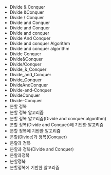 ﻿- Divide & Conquer
- Divide &Conquer
- Divide / Conquer
- Divide and Conquer
- Divide and Conquer
- Divide and conquer
- Divide And Conquer
- Divide and conquer Algorithm
- Divide and conquer algorithm
- Divide Conquer
- Divide&Conquer
- Divide/Conquer
- Divide_&_Conquer
- Divide_and_Conquer
- Divide_Conquer
- DivideAndConquer
- Divide-and-Conquer
- DivideConquer
- Divide-Conquer
- 분할 정복
- 분할 정복 알고리즘
- 분할 정복 알고리즘(Divide and conquer algorithm)
- 분할 정복(Divide and Conquer)에 기반한 알고리즘
- 분할 정복에 기반한 알고리즘
- 분할(Divide)과 정복(Conquer)
- 분할과 정복
- 분할과 정복(Divide and Conquer) 
- 분할과정복
- 분할정복
- 분할정복에 기반한 알고리즘
